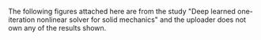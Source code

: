 The following figures attached here are from the study "Deep learned one-iteration nonlinear solver for solid mechanics" and the uploader does not own any of the results shown.